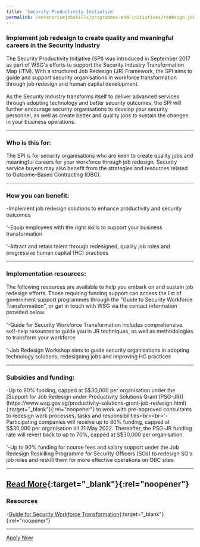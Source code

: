 ```yaml
---
title: 'Security Productivity Initiative'
permalink: /enterprisejobskills/programmes-and-initiatives/redesign-jobs/hotel-job-redesign-initiative/job-redesign-for-the-food-services-sector/job-redesign-for-the-retail-sector/job-redesign-programme-for-environmental-services--cleaning--sector/lean-process-and-job-redesign-for-construction-sector/security-productivity-initiative/
---
```


### Implement job redesign to create quality and meaningful careers in the Security Industry

The Security Productivity Initiative (SPI) was introduced in September 2017 as part of WSG's efforts to support the Security Industry Transformation Map (ITM). With a structured Job Redesign (JR) Framework, the SPI aims to guide and support security organisations in workforce transformation through job redesign and human capital development.<br><br>As the Security Industry transforms itself to deliver advanced services through adopting technology and better security outcomes, the SPI will further encourage security organisations to develop your security personnel, as well as create better and quality jobs to sustain the changes in your business operations.

---

### Who is this for:

The SPI is for security organisations who are keen to create quality jobs and meaningful careers for your workforce through job redesign. Security service buyers may also benefit from the strategies and resources related to Outcome-Based Contracting (OBC).

---

### How you can benefit:

-Implement job redesign solutions to enhance productivity and security outcomes<br><br>'-Equip employees with the right skills to support your business transformation<br><br>'-Attract and retain talent through redesigned, quality job roles and progressive human capital (HC) practices

---

### Implementation resources:

The following resources are available to help you embark on and sustain job redesign efforts. Those requiring funding support can access the list of government support programmes through the "Guide to Security Workforce Transformation", or get in touch with WSG via the contact information provided below.<br><br>'-Guide for Security Workforce Transformation includes comprehensive self-help resources to guide you in JR techniques, as well as methodologies to transform your workforce<br><br>'-Job Redesign Workshop aims to guide security organisations in adopting technology solutions, redesigning jobs and improving HC practices

---

### Subsidies and funding:

-Up to 80% funding, capped at S$30,000 per organisation under the [Support for Job Redesign under Productivity Solutions Grant (PSG-JR)](https://www.wsg.gov.sg/productivity-solutions-grant-job-redesign.html){:target="_blank"}{:rel="noopener"} to work with pre-approved consultants to redesign work processes, tasks and responsibilities<br><br>'-Participating companies will receive up to 80% funding, capped at S$30,000 per organisation till 31 May 2022. Thereafter, the PSG-JR funding rate will revert back to up to 70%, capped at S$30,000 per organisation.<br><br>'-Up to 90% funding for course fees and salary support under the Job Redesign Reskilling Programme for Security Officers (SOs) to redesign SO's job roles and reskill them for more effective operations on OBC sites

---

[Read More](https://www.wsg.gov.sg/programmes-and-initiatives/security-productivity-initiative.html){:target="_blank"}{:rel="noopener"}
---

### Resources

-[Guide for Security Workforce Transformation](https://www.form.gov.sg/#!/5ba20e96ec6d40000f3bfd77){:target="_blank"}{:rel="noopener"}

---

<a class="btn" href="WSG_Biz_Service@wsg.gov.sg" target="_blank" rel="noopener">Apply Now</a>
